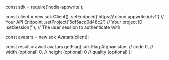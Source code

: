 const sdk = require('node-appwrite');

const client = new sdk.Client()
    .setEndpoint('https://<REGION>.cloud.appwrite.io/v1') // Your API Endpoint
    .setProject('5df5acd0d48c2') // Your project ID
    .setSession(''); // The user session to authenticate with

const avatars = new sdk.Avatars(client);

const result = await avatars.getFlag(
    sdk.Flag.Afghanistan, // code
    0, // width (optional)
    0, // height (optional)
    0 // quality (optional)
);
